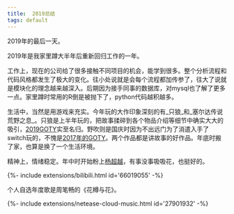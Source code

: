 ```yaml
---
title:  2019总结
tags: default
---
```


2019年的最后一天。

2019年是我家里蹲大半年后重新回归工作的一年。

工作上，现在的公司给了很多接触不同项目的机会，能学到很多。整个分析流程和代码风格都发生了极大的变化。往小处说就是会每个流程都加传参了，往大了说就是模块化的理念越来越深入。后期因为接手同事的数据库，对mysql也了解了更多一点。家里蹲时常用的R倒是被抛下了，python代码越积越多。

生活中，当然是用游戏来充实。今年玩的大作印象深刻的有_只狼_和_塞尔达传说荒野之息_。只狼是上半年玩的，把故事揉碎到各个物品介绍等细节中确实大大的吸引，[2019GOTY](https://thegameawards.com/nominees/game-of-the-year)实至名归。野吹则是国庆时因为不出远门为了消遣入手了switch玩的，不愧是[2017年的GOTY](https://thegameawards.com/history/2017-2)。两个作品都是讲故事的好作品。年底时搬了家，也算是换了一个生活环境。

精神上，情绪稳定。年中时开始粉上[杨超越](https://zh.wikipedia.org/zh-hans/%E6%9D%A8%E8%B6%85%E8%B6%8A)，有事没事吸吸花，也挺好的。
<div>{%- include extensions/bilibili.html id='66019055' -%}</div>

个人自选年度歌是周笔畅的《花樽与花》。
<div>{%- include extensions/netease-cloud-music.html id='27901932' -%}</div>
